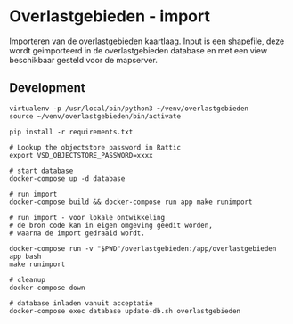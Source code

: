 # Overlastgebieden - import

Importeren van de overlastgebieden kaartlaag.
Input is een shapefile, deze wordt geimporteerd in de overlastgebieden database
en met een view beschikbaar gesteld voor de mapserver.

## Development
	virtualenv -p /usr/local/bin/python3 ~/venv/overlastgebieden
    source ~/venv/overlastgebieden/bin/activate

    pip install -r requirements.txt

    # Lookup the objectstore password in Rattic
    export VSD_OBJECTSTORE_PASSWORD=xxxx

    # start database
    docker-compose up -d database

    # run import
    docker-compose build && docker-compose run app make runimport

    # run import - voor lokale ontwikkeling
    # de bron code kan in eigen omgeving geedit worden, 
    # waarna de import gedraaid wordt.
    
    docker-compose run -v "$PWD"/overlastgebieden:/app/overlastgebieden app bash
    make runimport

    # cleanup
    docker-compose down

    # database inladen vanuit acceptatie
    docker-compose exec database update-db.sh overlastgebieden


